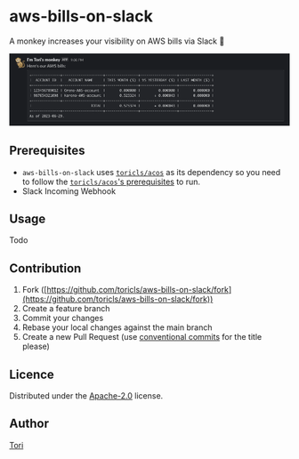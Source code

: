# aws-bills-on-slack
A monkey increases your visibility on AWS bills via Slack 🐒

![aws-bills-on-slack](./aws-bills-on-slack.png)

## Prerequisites

- `aws-bills-on-slack` uses [`toricls/acos`](https://github.com/toricls/acos) as its dependency so you need to follow the [`toricls/acos`'s prerequisites](https://github.com/toricls/acos/blob/main/README.md#prerequisites) to run.
- Slack Incoming Webhook

## Usage

Todo

## Contribution

1. Fork ([https://github.com/toricls/aws-bills-on-slack/fork](https://github.com/toricls/aws-bills-on-slack/fork))
4. Create a feature branch
5. Commit your changes
6. Rebase your local changes against the main branch
7. Create a new Pull Request (use [conventional commits] for the title please)

[conventional commits]: https://www.conventionalcommits.org/en/v1.0.0/

## Licence

Distributed under the [Apache-2.0](./LICENSE) license.

## Author

[Tori](https://github.com/toricls)
